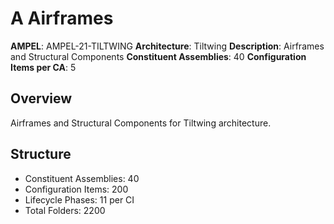 # A Airframes

**AMPEL**: AMPEL-21-TILTWING
**Architecture**: Tiltwing
**Description**: Airframes and Structural Components
**Constituent Assemblies**: 40
**Configuration Items per CA**: 5

## Overview
Airframes and Structural Components for Tiltwing architecture.

## Structure
- Constituent Assemblies: 40
- Configuration Items: 200
- Lifecycle Phases: 11 per CI
- Total Folders: 2200
